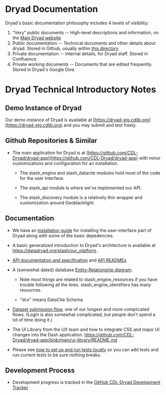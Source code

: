 Dryad Documentation
======================


Dryad's basic documentation philosophy includes 4 levels of
visibility:
1. "Very" public documents -- High-level descriptions and information, on the [Main Dryad website](https://datadryad.org)
2. Public documentation -- Technical documents and other details about dryad. Stored in Github, usually within [this directory](https://github.com/CDL-Dryad/dryad-app/tree/main/documentation)
3. Private documentation -- Internal details, for Dryad staff. Stored in Confluence.
4. Private working documents -- Documents that are edited frequently. Stored in Dryad's Google Dive.


# Dryad Technical Introductory Notes  

## Demo Instance of Dryad

Our demo instance of Dryad is available at [https://dryad-stg.cdlib.org](https://dryad-stg.cdlib.org) and you may submit and test freely.

## Github Repositories & Similar

* The main application for Dryad is at [https://github.com/CDL-Dryad/dryad-app](https://github.com/CDL-Dryad/dryad-app) with minor customizations and configuration for an installation. 

    * The stash_engine and stash_datacite modules hold most of the code for the user interface.

    * The stash_api module is where we've implemented our API.

    * The stash_discovery module is a relatively thin wrapper and customization around Geoblacklight.

## Documentation

* We have an [installation guide](dryad_install.md) for installing the user-interface part of Dryad along with some of the basic depedencies.

* A basic generalized introduction to Dryad's architecture is
  available at https://datadryad.org/stash/our_platform .

* [API documentation and specification](https://datadryad.org/stash/api) and [API READMEs](apis)

* A (somewhat dated) database [Entity-Relationship diagram](other_files/dash_er_2018-06.pdf).

    * Note most things are related to stash_engine_resources if you have trouble following all the lines.  stash_engine_identifiers has many resources.

    * "dcs" means DataCite Schema

* [Dataset submission flow](submission_flow.md), one of our longest and more complicated flows.  (Login is also somewhat complicated, but people don’t spend a lot of time doing it.)

* The UI Library from the UX team and how to integrate CSS and major UI changes into the Dash application.  https://github.com/CDL-Dryad/dryad-app/blob/main/ui-library/README.md

* Please see [how to set up and run tests locally](local_testing_setup.md) so you can add tests and run current tests to be sure nothing breaks.

## Development Process

* Development progress is tracked in the [GitHub CDL-Dryad Development Tracker](https://github.com/CDL-Dryad/dryad-product-roadmap/projects)

